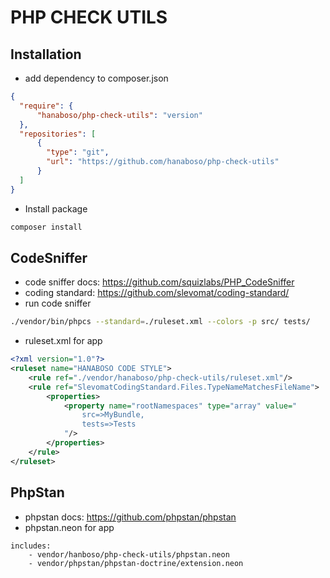 PHP CHECK UTILS
===============

Installation
-----------
* add dependency to composer.json
```json
{
  "require": {
      "hanaboso/php-check-utils": "version"
  },
  "repositories": [
      {
        "type": "git",
        "url": "https://github.com/hanaboso/php-check-utils"
      }
  ]
}
```
* Install package
```bash
composer install
```

CodeSniffer
-----------
* code sniffer docs: https://github.com/squizlabs/PHP_CodeSniffer
* coding standard: https://github.com/slevomat/coding-standard/
* run code sniffer
```bash
./vendor/bin/phpcs --standard=./ruleset.xml --colors -p src/ tests/
```
* ruleset.xml for app
```xml
<?xml version="1.0"?>
<ruleset name="HANABOSO CODE STYLE">
    <rule ref="./vendor/hanaboso/php-check-utils/ruleset.xml"/>
    <rule ref="SlevomatCodingStandard.Files.TypeNameMatchesFileName">
        <properties>
            <property name="rootNamespaces" type="array" value="
                src=>MyBundle, 
                tests=>Tests 
            "/>
        </properties>
    </rule>
</ruleset>

```

PhpStan
-------
* phpstan docs: https://github.com/phpstan/phpstan
* phpstan.neon for app
```neon
includes:
	- vendor/hanboso/php-check-utils/phpstan.neon
	- vendor/phpstan/phpstan-doctrine/extension.neon
```

